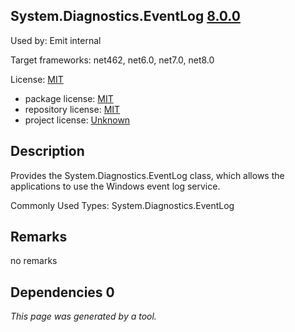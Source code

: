 System.Diagnostics.EventLog [8.0.0](https://www.nuget.org/packages/System.Diagnostics.EventLog/8.0.0)
--------------------

Used by: Emit internal

Target frameworks: net462, net6.0, net7.0, net8.0

License: [MIT](../../../../licenses/mit) 

- package license: [MIT](https://licenses.nuget.org/MIT) 
- repository license: [MIT](https://github.com/dotnet/runtime) 
- project license: [Unknown](https://dot.net/) 

Description
-----------
Provides the System.Diagnostics.EventLog class, which allows the applications to use the Windows event log service.

Commonly Used Types:
System.Diagnostics.EventLog

Remarks
-----------
no remarks


Dependencies 0
-----------


*This page was generated by a tool.*